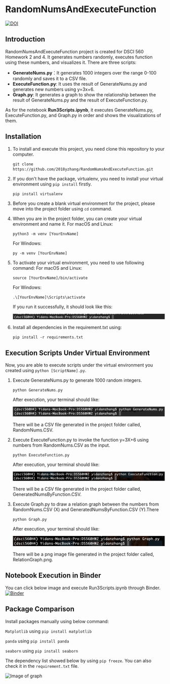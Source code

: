 # RandomNumsAndExecuteFunction
[![DOI](https://zenodo.org/badge/DOI/10.5281/zenodo.4049824.svg)](https://doi.org/10.5281/zenodo.4049824)

## Introduction
RandomNumsAndExecuteFunction project is created for DSCI 560 Homework 2 and 4. It generates numbers randomly, executes function using these numbers, and visualizes it. There are three scripts:
* **GenerateNums.py**：It generates 1000 integers over the range 0-100 randomly and saves it to a CSV file.
* **ExecuteFunction.py**: It uses the result of GenerateNums.py and generates new numbers using y=3x+6.
* **Graph.py**: It generates a graph to show the relationship between the result of GenerateNums.py and the result of ExecuteFunction.py.

As for the notebook **Run3Scripts.ipynb**, it executes GenerateNums.py, ExecuteFunction.py, and Graph.py in order and shows the visualizations of them. 

## Installation  
1. To install and execute this project, you need clone this repository to your computer. 
    ```
    git clone https://github.com/2018yzhang/RandomNumsAndExecuteFunction.git 
    ```
2. If you don't have the package, virtualenv, you need to install your virtual environment using ```pip install``` firstly. 
    ```
    pip install virtualenv
    ```
3. Before you create a blank virtual environment for the project, please move into the project folder using ```cd``` command.
4. When you are in the project folder, you can create your virtual environment and name it.
   For macOS and Linux:
   ```
   python3 -m venv [YourEnvName]
   ```
   For Windows:
   ```
   py -m venv [YourEnvName]
   ```
5. To activate your virtual environment, you need to use following command:
   For macOS and Linux:
   ```
   source [YourEnvName]/bin/activate 
   ```
   For Windows:
   ```
   .\[YourEnvName]\Scripts\activate
   ```
   If you run it successfully, it should look like this:
   
   ![Image of activate](/samplePhoto/activate.png) 
   
6. Install all dependencies in the requirement.txt using:
   ```
   pip install -r requirements.txt
   ```
## Execution Scripts Under Virtual Environment
Now, you are able to execute scripts under the virtual environment you created using ```python [ScriptName].py```.
1. Execute GenerateNums.py to generate 1000 random integers. 
   ```
   python GenerateNums.py
   ```
   After execution, your terminal should like:
   
   ![Image of gen](/samplePhoto/afterGenScript.png) 
   
   There will be a CSV file generated in the project folder called, RandomNums.CSV.
   
2. Execute ExecuteFunction.py to invoke the function y=3X+6 using numbers from RandomNums.CSV as the input.
   ```
   python ExecuteFunction.py
   ```
   After execution, your terminal should like:
   
   ![Image of fun](/samplePhoto/afterExeScript.png) 
   
   There will be a CSV file generated in the project folder called, GeneratedNumsByFunction.CSV.
   
3. Execute Graph.py to draw a relation graph between the numbers from RandomNums.CSV (X) and GeneratedNumsByFunction.CSV (Y).There
   ```
   python Graph.py
   ```
   After execution, your terminal should like:
   
   ![Image of graph](/samplePhoto/afterGraphScript.png) 
   
   There will be a png image file generated in the project folder called, RelationGraph.png. 
   
## Notebook Execution in Binder
You can click below image and execute Run3Scripts.ipynb through Binder.
[![Binder](https://mybinder.org/badge_logo.svg)](https://mybinder.org/v2/gh/2018yzhang/RandomNumsAndExecuteFunction/master?filepath=Run3Scripts.ipynb)

## Package Comparison
Install packages manually using below command:

```Matplotlib``` using ```pip install matplotlib```

```panda``` using ```pip install panda```

```seaborn``` using ```pip install seaborn```

The dependency list showed below by using ```pip freeze```. You can also check it in the ```requirement.txt``` file.

![Image of graph](/samplePhoto/ExtractedList.png) 

